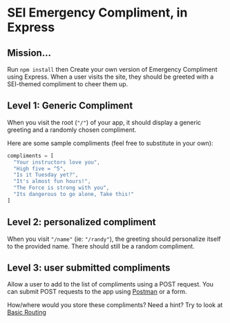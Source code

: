 # SEI Emergency Compliment, in Express

## Mission…

Run `npm install` then Create your own version of Emergency Compliment using Express. When a user visits the site, they should be greeted with a SEI-themed compliment to cheer them up.


## Level 1: Generic Compliment

When you visit the root (`"/"`) of your app, it should display a generic greeting and a randomly chosen compliment.

Here are some sample compliments
(feel free to substitute in your own):

```js
compliments = [
  "Your instructors love you",
  "High five = ^5",
  "Is it Tuesday yet?",
  "It's almost fun hours!",
  "The Force is strong with you",
  "Its dangerous to go alone, Take this!"
]
```

## Level 2: personalized compliment

When you visit `"/name"` (ie: `"/randy"`), the greeting should personalize itself to the provided name. There should still be a random compliment.

## Level 3: user submitted compliments

Allow a user to add to the list of compliments using a POST request. You can submit POST requests to the app using [Postman](https://www.getpostman.com/) or a form.

How/where would you store these compliments?  Need a hint?  Try to look at [Basic Routing](https://expressjs.com/en/starter/basic-routing.html)

